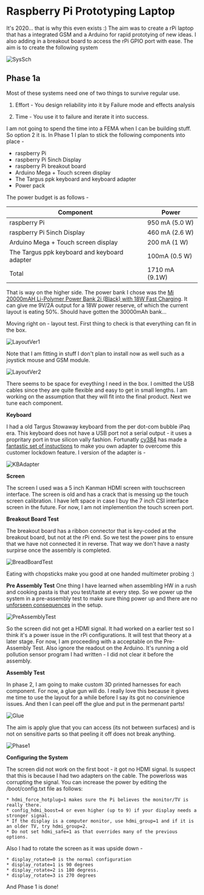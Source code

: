 Raspberry Pi Prototyping Laptop
===============================
It's 2020... that is why this even exists :)
The aim was to create a rPi laptop that has a integrated GSM and a Arduino for rapid prototying of new ideas. I also adding in a breakout board to access the rPi GPIO port with ease. The aim is to create the following system 

![SysSch](https://github.com/Tejas-Beedkar/rPi_Prototyper/blob/master/images/re_System_Layout.jpeg)

Phase 1a
--------
Most of these systems need one of two things to survive regular use.

1. Effort - You design reliability into it by Failure mode and effects analysis

2. Time - You use it to failure and iterate it into success.

I am not going to spend the time into a FEMA when I can be building stuff. So option 2 it is. In Phase 1 I plan to stick the following components into place - 

* raspberry Pi
* raspberry Pi 5inch Display
* raspberry Pi breakout board
* Arduino Mega + Touch screen display
* The Targus ppk keyboard and keyboard adapter
* Power pack

The power budget is as follows - 

| Component                          | Power           |
| -------------------------------    | --------------- |
| raspberry Pi                       | 950 mA (5.0 W)  |
| raspberry Pi 5inch Display         | 460 mA  (2.6 W)  |
| Arduino Mega + Touch screen display| 200 mA  (1 W)    |
| The Targus ppk keyboard and keyboard adapter| 100mA   (0.5 W)|
| Total                              | 1710 mA (9.1W) |

That is way on the higher side. The power bank I chose was the [Mi 20000mAH Li-Polymer Power Bank 2i (Black) with 18W Fast Charging](http://www.amazon.com). It can give me 9V/2A output for a 18W power reserve, of which the current layout is eating 50%. Should have gotten the 30000mAh bank...

Moving right on - layout test. First thing to check is that everything can fit in the box. 

![LayoutVer1](https://github.com/Tejas-Beedkar/rPi_Prototyper/blob/master/images/re_LayoutVerfication1.jpg)

Note that I am fitting in stuff I don't plan to install now as well such as a joystick mouse and GSM module.

![LayoutVer2](https://github.com/Tejas-Beedkar/rPi_Prototyper/blob/master/images/re_LayoutVerfication2.jpg)

There seems to be space for eveything I need in the box. I omitted the USB cables since they are quite flexible and easy to get in small lengths. I am working on the assumption that they will fit into the final product.
Next we tune each component.

**Keyboard**

I had a old Targus Stowaway keyboard from the per dot-com bubble iPaq era. This keyboard does not have a USB port not a serial output - it uses a propritary port in true silicon vally fashion. Fortunatly [cy384](http://www.cy384.com/) has made a [fantastic set of instuctions](https://github.com/cy384/ppk_usb) to make you own adapter to overcome this customer lockdown feature. I version of the adapter is -

![KBAdapter](https://github.com/Tejas-Beedkar/rPi_Prototyper/blob/master/images/re_KB_Layout.jpg)

**Screen**

The screen I used was a 5 inch Kanman HDMI screen with touchscreen interface. The screen is old and has a crack that is messing up the touch screen calibration. I have left space in case I buy the 7 inch CSI interface screen in the future. For now, I am not implemention the touch screen port.

**Breakout Board Test**

The breakout board has a ribbon connector that is key-coded at the breakout board, but not at the rPi end. So we test the power pins to ensure that we have not connected it in reverse. That way we don't have a nasty surpirse once the assembly is completed.

![BreadBoardTest](https://github.com/Tejas-Beedkar/rPi_Prototyper/blob/master/images/re_BreakoutBoardTest.jpg)

Eating with chopsticks make you good at one handed multimeter probing :)

**Pre Assembly Test**
One thing I have learned when assembling HW in a rush and cooking pasta is that you test/taste at every step. So we power up the system in a pre-assembly test to make sure thing power up and there are no [unforseen consequences](https://www.youtube.com/watch?v=t8zmNU0AAJw) in the setup.

![PreAssemblyTest](https://github.com/Tejas-Beedkar/rPi_Prototyper/blob/master/images/re_PreAssemblyTest.jpgg)

So the screen did not get a HDMI signal. It had worked on a earlier test so I think it's a power issue in the rPi configurations. It will test that theory at a later stage. For now, I am proceeding with a acceptable on the Pre-Assembly Test.
Also ignore the readout on the Arduino. It's running a old pollution sensor program I had written - I did not clear it before the assembly.

**Assembly Test**

In phase 2, I am going to make custom 3D printed harnesses for each component. For now, a glue gun will do. I really love this because it gives me time to use the layout for a while before I say its got no convinience issues. And then I can peel off the glue and put in the permenant parts!

![Glue](https://github.com/Tejas-Beedkar/rPi_Prototyper/blob/master/images/re_Glue_Screens.jpg)

The aim is apply glue that you can access (its not between surfaces) and is not on sensitive parts so that peeling it off does not break anything.

![Phase1](https://github.com/Tejas-Beedkar/rPi_Prototyper/blob/master/images/re_Phase_1.jpg)

**Configuring the System**

The screen did not work on the first boot - it got no HDMI signal. Is suspect that this is because I had two adapters on the cable. The powerloss was corrupting the signal. You can increase the power by editing the /boot/config.txt file as follows:

	* hdmi_force_hotplug=1 makes sure the Pi believes the monitor/TV is really there.
	* config_hdmi_boost=4 or even higher (up to 9) if your display needs a stronger signal.
	* If the display is a computer monitor, use hdmi_group=1 and if it is an older TV, try hdmi_group=2.
	* Do not set hdmi_safe=1 as that overrides many of the previous options.

Also I had to rotate the screen as it was upside down - 

	* display_rotate=0 is the normal configuration
	* display_rotate=1 is 90 degrees
	* display_rotate=2 is 180 degress.
	* display_rotate=3 is 270 degrees

And Phase 1 is done!






